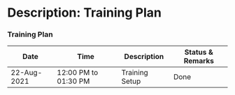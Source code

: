 # Description: Training Plan

### Training Plan
| Date        | Time                 | Description                       | Status & Remarks                             |
|-------------|----------------------|-----------------------------------|----------------------------------------------|
| 22-Aug-2021 | 12:00 PM to 01:30 PM | Training Setup                    | Done                                         |

